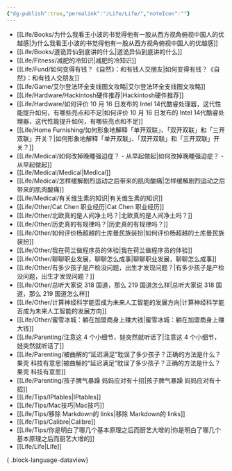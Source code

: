 ```yaml
---
{"dg-publish":true,"permalink":"/Life/Life/","noteIcon":""}
---
```


- [[Life/Books/为什么我看王小波的书觉得他有一股从西方视角俯视中国人的优越感\|为什么我看王小波的书觉得他有一股从西方视角俯视中国人的优越感]]
- [[Life/Books/道诡异仙到底讲的什么\|道诡异仙到底讲的什么]]
- [[Life/Fitness/减肥的冷知识\|减肥的冷知识]]
- [[Life/Fund/如何变得有钱？《自然》：和有钱人交朋友\|如何变得有钱？《自然》：和有钱人交朋友]]
- [[Life/Game/艾尔登法环全支线图文攻略\|艾尔登法环全支线图文攻略]]
- [[Life/Hardware/Hackintosh硬件推荐\|Hackintosh硬件推荐]]
- [[Life/Hardware/如何评价 10 月 16 日发布的 Intel 14代酷睿处理器，这代性能提升如何，有哪些亮点和不足\|如何评价 10 月 16 日发布的 Intel 14代酷睿处理器，这代性能提升如何，有哪些亮点和不足]]
- [[Life/Home Furnishing/如何形象地解释「单开双联」、「双开双联」和「三开双联」开关？\|如何形象地解释「单开双联」、「双开双联」和「三开双联」开关？]]
- [[Life/Medical/如何改掉晚睡强迫症？ - 从早起做起\|如何改掉晚睡强迫症？ - 从早起做起]]
- [[Life/Medical/Medical\|Medical]]
- [[Life/Medical/怎样缓解剧烈运动之后带来的肌肉酸痛\|怎样缓解剧烈运动之后带来的肌肉酸痛]]
- [[Life/Medical/有关维生素的知识\|有关维生素的知识]]
- [[Life/Other/Cat Chen 职业经历\|Cat Chen 职业经历]]
- [[Life/Other/北欧真的是人间净土吗？\|北欧真的是人间净土吗？]]
- [[Life/Other/历史真的有规律吗？\|历史真的有规律吗？]]
- [[Life/Other/如何评价杨超越的土库曼民族装扮\|如何评价杨超越的土库曼民族装扮]]
- [[Life/Other/我在荷兰做程序员的体验\|我在荷兰做程序员的体验]]
- [[Life/Other/聊聊职业发展，聊聊怎么成事\|聊聊职业发展，聊聊怎么成事]]
- [[Life/Other/有多少孩子是产检没问题，出生才发现问题？\|有多少孩子是产检没问题，出生才发现问题？]]
- [[Life/Other/总听大家说 318 国道，那么 219 国道怎么样\|总听大家说 318 国道，那么 219 国道怎么样]]
- [[Life/Other/计算神经科学能否成为未来人工智能的发展方向\|计算神经科学能否成为未来人工智能的发展方向]]
- [[Life/Other/蜜雪冰城：躺在加盟商身上赚大钱\|蜜雪冰城：躺在加盟商身上赚大钱]]
- [[Life/Parenting/注意这 4 个小细节，娃突然就听话了\|注意这 4 个小细节，娃突然就听话了]]
- [[Life/Parenting/被曲解的“延迟满足”耽误了多少孩子？正确的方法是什么？ 果壳 科技有意思\|被曲解的“延迟满足”耽误了多少孩子？正确的方法是什么？ 果壳 科技有意思]]
- [[Life/Parenting/孩子脾气暴躁 妈妈应对有十招\|孩子脾气暴躁 妈妈应对有十招]]
- [[Life/Tips/IPtables\|IPtables]]
- [[Life/Tips/Mac技巧\|Mac技巧]]
- [[Life/Tips/移除 Markdown的 links\|移除 Markdown的 links]]
- [[Life/Tips/Calibre\|Calibre]]
- [[Life/Tips/你是明白了哪几个基本原理之后而厨艺大增的\|你是明白了哪几个基本原理之后而厨艺大增的]]
- [[Life/Life\|Life]]

{ .block-language-dataview}